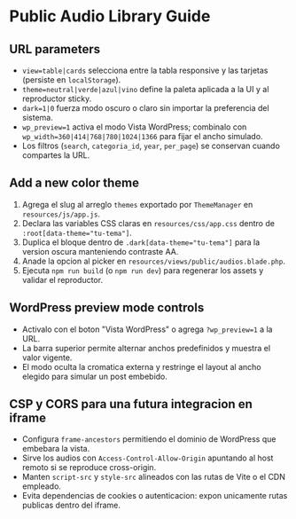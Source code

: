 # Public Audio Library Guide

## URL parameters
- `view=table|cards` selecciona entre la tabla responsive y las tarjetas (persiste en `localStorage`).
- `theme=neutral|verde|azul|vino` define la paleta aplicada a la UI y al reproductor sticky.
- `dark=1|0` fuerza modo oscuro o claro sin importar la preferencia del sistema.
- `wp_preview=1` activa el modo Vista WordPress; combinalo con `wp_width=360|414|768|780|1024|1366` para fijar el ancho simulado.
- Los filtros (`search`, `categoria_id`, `year`, `per_page`) se conservan cuando compartes la URL.

## Add a new color theme
1. Agrega el slug al arreglo `themes` exportado por `ThemeManager` en `resources/js/app.js`.
2. Declara las variables CSS claras en `resources/css/app.css` dentro de `:root[data-theme="tu-tema"]`.
3. Duplica el bloque dentro de `.dark[data-theme="tu-tema"]` para la version oscura manteniendo contraste AA.
4. Anade la opcion al picker en `resources/views/public/audios.blade.php`.
5. Ejecuta `npm run build` (o `npm run dev`) para regenerar los assets y validar el reproductor.

## WordPress preview mode controls
- Activalo con el boton "Vista WordPress" o agrega `?wp_preview=1` a la URL.
- La barra superior permite alternar anchos predefinidos y muestra el valor vigente.
- El modo oculta la cromatica externa y restringe el layout al ancho elegido para simular un post embebido.

## CSP y CORS para una futura integracion en iframe
- Configura `frame-ancestors` permitiendo el dominio de WordPress que embebara la vista.
- Sirve los audios con `Access-Control-Allow-Origin` apuntando al host remoto si se reproduce cross-origin.
- Manten `script-src` y `style-src` alineados con las rutas de Vite o el CDN empleado.
- Evita dependencias de cookies o autenticacion: expon unicamente rutas publicas dentro del iframe.
